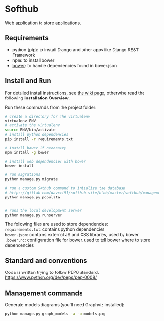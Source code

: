 # Softhub

Web application to store applications.


## Requirements
- python (pip): to install Django and other apps like Django REST Framework
- npm: to install bower
- [bower](https://bower.io/): to handle dependencies found in bower.json

## Install and Run
For detailed install instructions, see
[the wiki page](https://gitlab.com/davcri91/softhub-site/wikis/installation-guide),
otherwise read the following **installation Overview**.  

Run these commands from the project folder:

``` bash
# create a directory for the virtualenv
virtualenv ENV
# activate the virtualenv
source ENV/bin/activate
# install python dependencies
pip install -r requirements.txt

# install bower if necessary
npm install -g bower

# install web dependencies with bower
bower install

# run migrations
python manage.py migrate

# run a custom Sothub command to iniialize the database
# https://gitlab.com/davcri91/softhub-site/blob/master/softhub/management/commands/populate.py
python manage.py populate


# runs the local development server
python manage.py runserver
```

The following files are used to store dependencies:  
`requirements.txt`: contains python dependencies  
`bower.json`: contains external JS and CSS libraries, used by bower  
`.bower.rc`: configuration file for bower, used to tell bower where to store dependencies

## Standard and conventions

Code is written trying to follow PEP8 standard: https://www.python.org/dev/peps/pep-0008/

## Management commands
Generate models diagrams (you'll need Graphviz installed):
``` bash
python manage.py graph_models -a -o models.png
```
